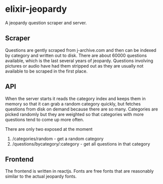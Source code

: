 # elixir-jeopardy
A jeopardy question scraper and server.

## Scraper

Questions are gently scraped from j-archive.com and then can be indexed by category and written out to disk.  There are about 60000 questions available, which is the last several years of jeopardy.  Questions involving pictures or audio have had them stripped out as they are usually not available to be scraped in the first place.

## API

When the server starts it reads the category index and keeps them in memory so that it can grab a random category quickly, but fetches questions from disk on demand because there are so many.  Categories are picked randomly but they are weighted so that categories with more questions tend to come up more often.

There are only two exposed at the moment

1. /categories/random - get a random category
2. /questions/bycategory/:category - get all questions in that category

## Frontend

The frontend is written in reactjs.  Fonts are free fonts that are reasonably similar to the actual jeopardy fonts.
